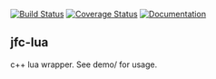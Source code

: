 [![Build Status](https://travis-ci.org/jfcameron/jfc-lua.svg?branch=master)](https://travis-ci.org/jfcameron/jfc-lua) [![Coverage Status](https://coveralls.io/repos/github/jfcameron/jfc-lua/badge.svg?branch=master)](https://coveralls.io/github/jfcameron/jfc-lua?branch=master) [![Documentation](https://img.shields.io/badge/documentation-doxygen-blue.svg)](https://jfcameron.github.io/jfc-lua/)

## jfc-lua

c++ lua wrapper. See demo/ for usage.
